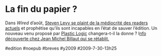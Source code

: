 # La fin du papier ?

Dans *Wired* d’août, [Steven Levy se plaint de la médiocrité des readers actuels](http://www.wired.com/techbiz/people/magazine/17-08/st_levy) et prophétise qu’ils sont incapables en l’état de sauver l’édition. Un nouveau venu proposé par [Plastic Logic](http://www.plasticlogic.com/) changera-t-il la donne ? I[nfo découverte chez Jean Michel Billaut qui se rétablit.](http://billaut.typepad.com/jm/2009/07/hello-2-.html)

#edition #noepub #breves #y2009 #2009-7-30-13h25
